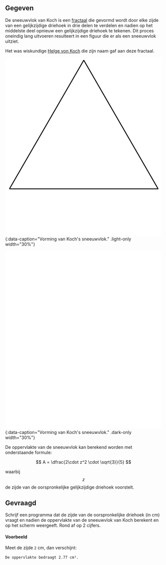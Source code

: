 ## Gegeven
De sneeuwvlok van Koch is een <a href="https://nl.wikipedia.org/wiki/Fractal" target="_blank">fractaal</a> die gevormd wordt door elke zijde van een gelijkzijdige driehoek in drie delen te verdelen en nadien op het middelste deel opnieuw een gelijkzijdige driehoek te tekenen. Dit proces oneindig lang uitvoeren resulteert in een figuur die er als een sneeuwvlok uitziet.

Het was wiskundige <a href="https://nl.wikipedia.org/wiki/Helge_von_Koch" target="_blank">Helge von Koch</a> die zijn naam gaf aan deze fractaal.

![Vorming van Koch's sneeuwvlok.](media/image.png "Vorming van Koch's sneeuwvlok."){:data-caption="Vorming van Koch's sneeuwvlok." .light-only width="30%"}

![Vorming van Koch's sneeuwvlok.](media/image_dark.png "Vorming van Koch's sneeuwvlok."){:data-caption="Vorming van Koch's sneeuwvlok." .dark-only width="30%"}

De oppervlakte van de sneeuwvlok kan berekend worden met onderstaande formule:

$$
    A = \dfrac{2\cdot z^2 \cdot \sqrt{3}}{5}
$$

waarbij $$z$$ de zijde van de oorspronkelijke gelijkzijdige driehoek voorstelt.

## Gevraagd
Schrijf een programma dat de zijde van de oorspronkelijke driehoek (in cm) vraagt en nadien de oppervlakte van de sneeuwvlok van Koch berekent en op het scherm weergeeft. Rond af op 2 cijfers.

#### Voorbeeld
Meet de zijde `2` cm, dan verschijnt:
```
De oppervlakte bedraagt 2.77 cm².
```
